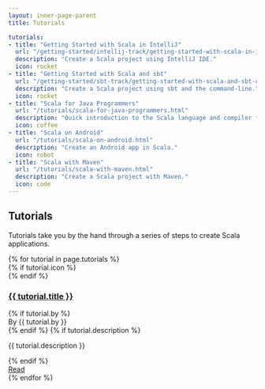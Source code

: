 ```yaml
---
layout: inner-page-parent
title: Tutorials

tutorials:
- title: "Getting Started with Scala in IntelliJ"
  url: "/getting-started/intellij-track/getting-started-with-scala-in-intellij.html"
  description: "Create a Scala project using IntelliJ IDE."
  icon: rocket
- title: "Getting Started with Scala and sbt"
  url: "/getting-started/sbt-track/getting-started-with-scala-and-sbt-on-the-command-line.html"
  description: "Create a Scala project using sbt and the command-line."
  icon: rocket
- title: "Scala for Java Programmers"
  url: "/tutorials/scala-for-java-programmers.html"
  description: "Quick introduction to the Scala language and compiler for people who already have some experience in Java."
  icon: coffee
- title: "Scala on Android"
  url: "/tutorials/scala-on-android.html"
  description: "Create an Android app in Scala."
  icon: robot
- title: "Scala with Maven"
  url: "/tutorials/scala-with-maven.html"
  description: "Create a Scala project with Maven."
  icon: code
---
```


<section class="full-width">
	<div class="wrap">
    <div class="content-primary overviews">
      <div class="inner-box toc-context">
        <h2>Tutorials</h2>
        <p>
          Tutorials take you by the hand through a series of steps to create Scala applications.
        </p>
        <div class="card-group">
          {% for tutorial in page.tutorials %}
          <div class="white-card">
            <div class="card-wrap">
              <div class="card-header">
                {% if tutorial.icon %}
                <div class="card-avatar">
                  <div class="icon"><i class="fa fa-{{ tutorial.icon }}" aria-hidden="true"></i></div>
                </div>
                {% endif %}
                <a href="{{ tutorial.url }}"><h3>{{ tutorial.title }}</h3></a>
              </div>
              <div class="card-content">
                {% if tutorial.by %}<div class="by">By {{ tutorial.by }}</div>{% endif %}
                {% if tutorial.description %}<p>{{ tutorial.description }}</p>{% endif %}
              </div>
            </div>
            <div class="card-footer">
              <a class="go-btn" href="{{ tutorial.url }}"><i class="fa fa-arrow-right" aria-hidden="true"></i> Read</a>
            </div>
          </div>
          {% endfor %}
        </div>
      </div>
    </div>
  </div>
</section>
